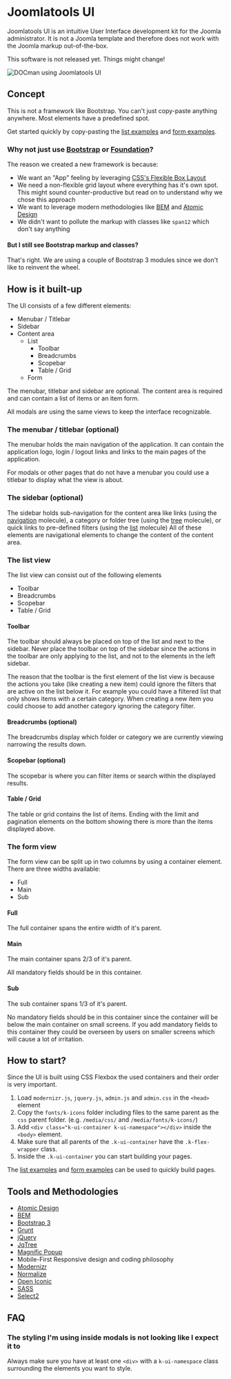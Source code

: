 # Joomlatools UI

Joomlatools UI is an intuitive User Interface development kit for the Joomla administrator.
It is not a Joomla template and therefore does not work with the Joomla markup out-of-the-box.

<p class="sg-alert">This software is not released yet. Things might change!</p>

![DOCman using Joomlatools UI](/joomlatools/images/docman.png)

## Concept

This is not a framework like Bootstrap. You can't just copy-paste anything anywhere. Most elements have a predefined spot. 

Get started quickly by copy-pasting the [list examples](/#/section/4) and [form examples](/#/section/5).

### Why not just use [Bootstrap](http://getbootstrap.com/) or [Foundation](http://foundation.zurb.com/)?

The reason we created a new framework is because:

- We want an "App" feeling by leveraging [CSS's Flexible Box Layout](https://www.w3.org/TR/css-flexbox-1/)
- We need a non-flexible grid layout where everything has it's own spot. This might sound counter-productive but read on to understand why we chose this approach
- We want to leverage modern methodologies like [BEM](https://en.bem.info/methodology/) and [Atomic Design](http://atomicdesign.bradfrost.com/)
- We didn't want to pollute the markup with classes like `span12` which don't say anything

#### But I still see Bootstrap markup and classes?

That's right. We are using a couple of Bootstrap 3 modules since we don't like to reinvent the wheel.

## How is it built-up

The UI consists of a few different elements:

- Menubar / Titlebar
- Sidebar
- Content area
  - List
    - Toolbar
    - Breadcrumbs
    - Scopebar
    - Table / Grid
  - Form
  
The menubar, titlebar and sidebar are optional.
The content area is required and can contain a list of items or an item form.

All modals are using the same views to keep the interface recognizable.

### The menubar / titlebar (optional)

The menubar holds the main navigation of the application.
It can contain the application logo, login / logout links and links to the main pages of the application.

For modals or other pages that do not have a menubar you could use a titlebar to display what the view is about.

### The sidebar (optional)

The sidebar holds sub-navigation for the content area like links (using the [navigation](/#/section/2.16) molecule), a category or folder tree (using the [tree](/#/section/2.26) molecule), or quick links to pre-defined filters (using the [list](/#/section/2.13) molecule)
All of these elements are navigational elements to change the content of the content area.

### The list view

The list view can consist out of the following elements

- Toolbar
- Breadcrumbs
- Scopebar
- Table / Grid

#### Toolbar

The toolbar should always be placed on top of the list and next to the sidebar.
Never place the toolbar on top of the sidebar since the actions in the toolbar are only applying to the list, and not to the elements in the left sidebar.

The reason that the toolbar is the first element of the list view is because the actions you take (like creating a new item) could ignore the filters that are active on the list below it.
For example you could have a filtered list that only shows items with a certain category. When creating a new item you could choose to add another category ignoring the category filter.

#### Breadcrumbs (optional)

The breadcrumbs display which folder or category we are currently viewing narrowing the results down.

#### Scopebar (optional)

The scopebar is where you can filter items or search within the displayed results.

#### Table / Grid

The table or grid contains the list of items. Ending with the limit and pagination elements on the bottom showing there is more than the items displayed above.

### The form view

The form view can be split up in two columns by using a container element. There are three widths available:

- Full
- Main
- Sub

#### Full

The full container spans the entire width of it's parent.

#### Main

The main container spans 2/3 of it's parent.

All mandatory fields should be in this container.

#### Sub

The sub container spans 1/3 of it's parent.

No mandatory fields should be in this container since the container will be below the main container on small screens.
If you add mandatory fields to this container they could be overseen by users on smaller screens which will cause a lot of irritation.

## How to start?

Since the UI is built using CSS Flexbox the used containers and their order is very important. 

1. Load `modernizr.js`, `jquery.js`, `admin.js` and `admin.css` in the `<head>` element
2. Copy the `fonts/k-icons` folder including files to the same parent as the `css` parent folder. (e.g. `/media/css/` and `/media/fonts/k-icons/`)
3. Add `<div class="k-ui-container k-ui-namespace"></div>` inside the `<body>` element.
4. Make sure that all parents of the `.k-ui-container` have the `.k-flex-wrapper` class.
5. Inside the `.k-ui-container` you can start building your pages.

The [list examples](/#/section/4) and [form examples](/#/section/5) can be used to quickly build pages.

## Tools and Methodologies

- [Atomic Design](http://atomicdesign.bradfrost.com/)
- [BEM](http://getbem.com/)
- [Bootstrap 3](http://getbootstrap.com/)
- [Grunt](http://gruntjs.com/)
- [jQuery](https://jquery.com/)
- [JqTree](https://mbraak.github.io/jqTree/)
- [Magnific Popup](http://dimsemenov.com/plugins/magnific-popup/)
- Mobile-First Responsive design and coding philosophy
- [Modernizr](https://modernizr.com/)
- [Normalize](https://necolas.github.io/normalize.css/)
- [Open Iconic](https://useiconic.com/open)
- [SASS](http://sass-lang.com/)
- [Select2](https://select2.github.io/)

## FAQ

### The styling I'm using inside modals is not looking like I expect it to

Always make sure you have at least one `<div>` with a `k-ui-namespace` class surrounding the elements you want to style.